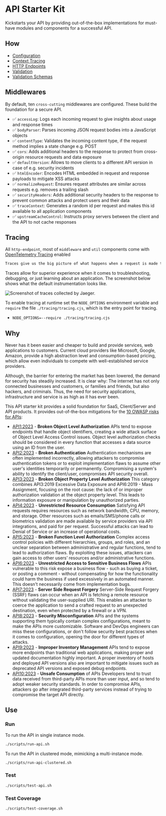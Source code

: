 # API Starter Kit
Kickstarts your API by providing out-of-the-box implementations for must-have modules and components for a successful API.

## How
- [Configuration](README_CONFIGURATION.md)
- [Context Tracing](README_CONTEXT_TRACING.md)
- [HTTP Endpoints](README_HTTP_ENDPOINTS.md)
- [Validation](README_VALIDATION.md)
- [Validation Schemas](README_VALIDATION_SCHEMA.md)

## Middlewares
By default, ten `cross-cutting` middlewares are configured. These build the foundation for a secure API.

- ✅ `accessLog`: Logs each incoming request to give insights about usage and response times
- ✅ `bodyParser`: Parses incoming JSON request bodies into a JavaScript objects
- ✅ `contentType`: Validates the incoming content type, if the request method implies a state change e.g. POST
- ✅ `cors`: Adds additional headers to the response to protect from cross-origin resource requests and data exposure
- ✅ `defaultVersion`: Allows to move clients to a different API version in case of e.g. security incidents
- ✅ `htmlEncoder`: Encodes HTML embedded in request and response payloads to mitigate XSS attacks
- ✅ `normalizeRequest`: Ensures request attributes are similar across requests e.g. removes a trailing slash
- ✅ `securityHeaders`: Adds additional security headers to the response to prevent common attacks and protect users and their data
- ✅ `traceContext`: Generates a random id per request and makes this id available to all application components
- ✅ `upstreamCacheControl`: Instructs proxy servers between the client and the API to not cache responses

## Tracing
All `http-endpoint`, most of `middleware` and `util` components come with [OpenTelemetry Tracing](https://opentelemetry.io/docs/concepts/signals/traces/) enabled

```txt
Traces give us the big picture of what happens when a request is made to an application. Whether your application is a monolith with a single database or a sophisticated mesh of services, traces are essential to understanding the full “path” a request takes in your application.
```

Traces allow for superior experience when it comes to troubleshooting, debugging, or just learning about an application. The screenshot below shows what the default instrumentation looks like.

![Screenshot of traces collected by Jaeger.](traces.png)

To enable tracing at runtime set the `NODE_OPTIONS` environment variable and `require` the file `./tracing/tracing.cjs`, which is the entry point for tracing.
- `NODE_OPTIONS=--require ./tracing/tracing.cjs`

## Why
Never has it been easier and cheaper to build and provide services, web applications to customers. Current cloud providers like Microsoft, Google, Amazon,
provide a high abstraction level and consumption-based pricing, which allow even individuals to compete with well-established service providers.

Although, the barrier for entering the market has been lowered, the demand for security has steadily increased. It is clear why: The internet has not only connected businesses and customers, or families and friends, but also hackers, and criminals. Thus, the need for security applications, infrastructure and service is as high as it has ever been.

This API starter kit provides a solid foundation for SaaS, Client/Server and API products. It provides out-of-the-box mitigations for the [10 OWASP risks for APIs](https://owasp.org/API-Security/editions/2023/en/0x11-t10/):

- [API1:2023](https://owasp.org/API-Security/editions/2023/en/0xa1-broken-object-level-authorization/) - **Broken Object Level Authorization**	APIs tend to expose endpoints that handle object identifiers, creating a wide attack surface of Object Level Access Control issues. Object level authorization checks should be considered in every function that accesses a data source using an ID from the user.
- [API2:2023](https://owasp.org/API-Security/editions/2023/en/0xa2-broken-authentication/) - **Broken Authentication**	Authentication mechanisms are often implemented incorrectly, allowing attackers to compromise authentication tokens or to exploit implementation flaws to assume other user's identities temporarily or permanently. Compromising a system's ability to identify the client/user, compromises API security overall.
- [API3:2023](https://owasp.org/API-Security/editions/2023/en/0xa3-broken-object-property-level-authorization/) - **Broken Object Property Level Authorization**	This category combines API3:2019 Excessive Data Exposure and API6:2019 - Mass Assignment, focusing on the root cause: the lack of or improper authorization validation at the object property level. This leads to information exposure or manipulation by unauthorized parties.
- [API4:2023](https://owasp.org/API-Security/editions/2023/en/0xa4-unrestricted-resource-consumption/) - **Unrestricted Resource Consumption**	Satisfying API requests requires resources such as network bandwidth, CPU, memory, and storage. Other resources such as emails/SMS/phone calls or biometrics validation are made available by service providers via API integrations, and paid for per request. Successful attacks can lead to Denial of Service or an increase of operational costs.
- [API5:2023](https://owasp.org/API-Security/editions/2023/en/0xa5-broken-function-level-authorization/) - **Broken Function Level Authorization**	Complex access control policies with different hierarchies, groups, and roles, and an unclear separation between administrative and regular functions, tend to lead to authorization flaws. By exploiting these issues, attackers can gain access to other users’ resources and/or administrative functions.
- [API6:2023](https://owasp.org/API-Security/editions/2023/en/0xa6-unrestricted-access-to-sensitive-business-flows/) - **Unrestricted Access to Sensitive Business Flows**	APIs vulnerable to this risk expose a business flow - such as buying a ticket, or posting a comment - without compensating for how the functionality could harm the business if used excessively in an automated manner. This doesn't necessarily come from implementation bugs.
- [API7:2023](https://owasp.org/API-Security/editions/2023/en/0xa7-server-side-request-forgery/) - **Server Side Request Forgery**	Server-Side Request Forgery (SSRF) flaws can occur when an API is fetching a remote resource without validating the user-supplied URI. This enables an attacker to coerce the application to send a crafted request to an unexpected destination, even when protected by a firewall or a VPN.
- [API8:2023](https://owasp.org/API-Security/editions/2023/en/0xa8-security-misconfiguration/) - **Security Misconfiguration**	APIs and the systems supporting them typically contain complex configurations, meant to make the APIs more customizable. Software and DevOps engineers can miss these configurations, or don't follow security best practices when it comes to configuration, opening the door for different types of attacks.
- [API9:2023](https://owasp.org/API-Security/editions/2023/en/0xa9-improper-inventory-management/) - **Improper Inventory Management**	APIs tend to expose more endpoints than traditional web applications, making proper and updated documentation highly important. A proper inventory of hosts and deployed API versions also are important to mitigate issues such as deprecated API versions and exposed debug endpoints.
- [API10:2023](https://owasp.org/API-Security/editions/2023/en/0xaa-unsafe-consumption-of-apis/) - **Unsafe Consumption** of APIs	Developers tend to trust data received from third-party APIs more than user input, and so tend to adopt weaker security standards. In order to compromise APIs, attackers go after integrated third-party services instead of trying to compromise the target API directly.

## Use
### Run
To run the API in single instance mode.
```bash
./scripts/run-api.sh
```

To run the API in clustered mode, mimicking a multi-instance mode.
```bash
./scripts/run-api-clustered.sh
```

### Test
```bash
./scripts/test-api.sh
```

### Test Coverage
```bash
./scripts/test-coverage.sh
```
